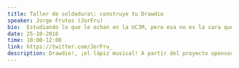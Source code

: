 ```yaml
---
title: Taller de soldadura\: construye tu Drawdio
speaker: Jorge Frutos (JorFru)
bio:  Estudiando lo que le echan en la UC3M, pero esa no es la cara que le gusta de la ingeniería. Lo que le mola es crear, compartir y aprender con la tecnología, sobre todo en el mundillo maker. Y a parte de la tecnología le mola el Taekwondo y la música\: los instrumentos musicales y los altavoces... Le encantan los altavoces.
date: 25-10-2016
time: 10:00-12:00
link: https://twitter.com/JorFru_
description: Drawdio!, ¡el lápiz musical! A partir del proyecto opensource de [Jay Silver](http://web.media.mit.edu/~silver/drawdio/), los chicos de UC3Music hecho algunas modificaciones para tener más volumen de sonido, una PCB muy fácil de soldar y preparada para principiantes. Aunque lo del sonido dulce y harmonioso se les ha ido de las manos... Descubre el proyecto en [GitHub](https://github.com/UC3Music/drawdio/)
---
```

